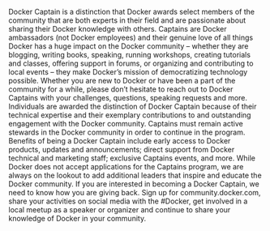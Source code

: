 Docker Captain is a distinction that Docker awards select members of the community that are both experts in their field and are passionate about sharing their Docker knowledge with others. Captains are Docker ambassadors (not Docker employees) and their genuine love of all things Docker has a huge impact on the Docker community – whether they are blogging, writing books, speaking, running workshops, creating tutorials and classes, offering support in forums, or organizing and contributing to local events – they make Docker’s mission of democratizing technology possible. Whether you are new to Docker or have been a part of the community for a while, please don’t hesitate to reach out to Docker Captains with your challenges, questions, speaking requests and more.
Individuals are awarded the distinction of Docker Captain because of their technical expertise and their exemplary contributions to and outstanding engagement with the Docker community. Captains must remain active stewards in the Docker community in order to continue in the program. Benefits of being a Docker Captain include early access to Docker products, updates and announcements; direct support from Docker technical and marketing staff; exclusive Captains events, and more. 
While Docker does not accept applications for the Captains program, we are always on the lookout to add additional leaders that inspire and educate the Docker community. If you are interested in becoming a Docker Captain, we need to know how you are giving back. Sign up for community.docker.com, share your activities on social media with the #Docker, get involved in a local meetup as a speaker or organizer and continue to share your knowledge of Docker in your community.



